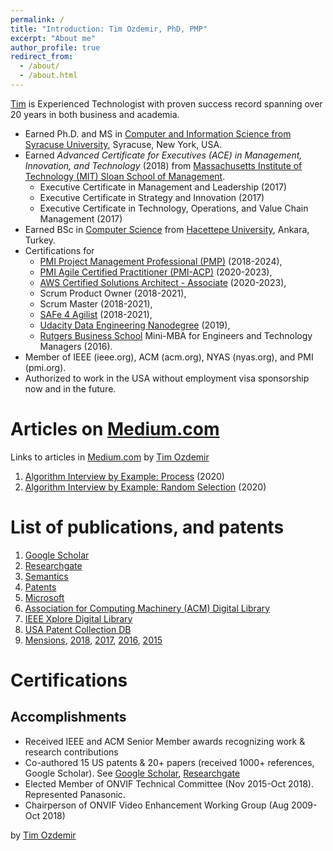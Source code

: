 ```yaml
---
permalink: /
title: "Introduction: Tim Ozdemir, PhD, PMP"
excerpt: "About me"
author_profile: true
redirect_from: 
  - /about/
  - /about.html
---
```



[Tim](https://www.linkedin.com/in/hasantimucinozdemir) is Experienced Technologist with proven success record spanning over 20 years in both business and academia. 
- Earned Ph.D. and MS in [Computer and Information Science from Syracuse University](https://eng-cs.syr.edu/), Syracuse, New York, USA. 
- Earned <i>Advanced Certificate for Executives (ACE) in Management, Innovation, and Technology</i> (2018) from [Massachusetts Institute of Technology (MIT) Sloan School of Management](https://mitsloan.mit.edu/). 
  - Executive Certificate in Management and Leadership (2017)
  - Executive Certificate in Strategy and Innovation (2017)
  - Executive Certificate in Technology, Operations, and Value Chain Management (2017)
- Earned BSc in [Computer Science](https://www.cs.hacettepe.edu.tr/index.html) from [Hacettepe University](http://www.hacettepe.edu.tr/), Ankara, Turkey.
- Certifications for 
  - [PMI Project Management Professional (PMP)](https://www.pmi.org/) (2018-2024), 
  - [PMI Agile Certified Practitioner (PMI-ACP)](https://www.pmi.org/) (2020-2023), 
  - [AWS Certified Solutions Architect - Associate](https://aws.amazon.com/certification/certified-solutions-architect-associate/) (2020-2023), 
  - Scrum Product Owner (2018-2021), 
  - Scrum Master  (2018-2021), 
  - [SAFe 4 Agilist](https://www.scaledagile.com/certification/certified-safe-agilist/) (2018-2021),
  - [Udacity Data Engineering Nanodegree](https://www.udacity.com/course/data-engineer-nanodegree--nd027) (2019),
  - [Rutgers Business School](https://www.business.rutgers.edu/executive-education) Mini-MBA for Engineers and Technology Managers (2016).
- Member of IEEE (ieee.org), ACM (acm.org), NYAS (nyas.org), and PMI (pmi.org). 
- Authorized to work in the USA without employment visa sponsorship now and in the future. 


Articles on [Medium.com](Medium.com)
======
Links to articles in [Medium.com](Medium.com) by [Tim Ozdemir](https://www.linkedin.com/in/hasantimucinozdemir)

1. [Algorithm Interview by Example: Process](https://medium.com/@ozdemirtim/algorithm-interview-by-example-process-d12a70202c9f) (2020)
2. [Algorithm Interview by Example: Random Selection](https://medium.com/@ozdemirtim/algorithm-interview-by-example-random-selection-42bf4aaad9e2) (2020)

List of publications, and patents
======

1. [Google Scholar](http://scholar.google.com/citations?user=JCFmKSkAAAAJ&hl=en)
2. [Researchgate](https://www.researchgate.net/profile/Hasan_Timucin_Ozdemir)
3. [Semantics](https://www.semanticscholar.org/author/H.-Ozdemir/40625437)
4. [Patents](https://patents.google.com/?inventor=Hasan+Timucin+OZDEMIR)
5. [Microsoft](https://academic.microsoft.com/search?q=hasan%20timucin%20ozdemir)
6. [Association for Computing Machinery (ACM) Digital Library](https://dl.acm.org/profile/81100197448)
7. [IEEE Xplore Digital Library](https://ieeexplore.ieee.org/author/37539920000)
8. [USA Patent Collection DB](http://patft.uspto.gov/netacgi/nph-Parser?Sect1=PTO2&Sect2=HITOFF&u=%2Fnetahtml%2FPTO%2Fsearch-adv.htm&r=0&p=1&f=S&l=50&Query=in%2Fozdemir+and+%28timucin+or+hasan%29&d=PTXT)
9. [Mensions](https://www.securityinformed.com/people/hasan-ozdemir.html), [2018](https://www.securityinformed.com/news/onvif-annual-meeting-technical-committees-co-227-ga-co-1277-ga-co-1286-ga-co-2173-ga-co-3101-ga-co-3289-ga-co-3425-ga-co-4261-ga-co-8173-ga-co-8421-ga-co-11239-ga-co-14002-ga.1543999220.html), [2017](https://www.securityinformed.com/news/onvif-hosts-2017-membership-meeting-accomplishments-outlook-co-3101-ga-co-227-ga-co-289-ga-co-2654-ga-co-4261-ga-co-2566-ga-co-9381-ga-co-3425-ga-co-2173-ga-co-8173-ga-co-1277-ga-co-1286-ga-co-9935-ga-co-8421-ga.24101.html), [2016](https://www.securityinformed.com/news/onvif-highlights-accomplishments-2016-annual-membership-meeting-co-3101-ga-co-227-ga-co-289-ga-co-2654-ga-co-4261-ga-co-13220-ga-co-2173-ga-co-8173-ga-co-6080-ga-co-1286-ga-co-3289-ga.21799.html), [2015](https://www.securityinformed.com/news/onvif-hosts-2015-membership-meeting-elections-co-7254-ga-co-289-ga-co-10288-ga-co-9294-ga-co-8173-ga-co-6080-ga-co-1286-ga-co-1546-ga-co-9935-ga-co-13357-ga.18950.html)

Certifications
======

Accomplishments
------
- Received IEEE and ACM Senior Member awards recognizing work & research contributions
- Co-authored 15 US patents & 20+ papers (received 1000+ references, Google Scholar). 
See [Google Scholar](http://scholar.google.com/citations?user=JCFmKSkAAAAJ&hl=en), [Researchgate](https://www.researchgate.net/profile/Hasan_Timucin_Ozdemir)
- Elected Member of ONVIF Technical Committee (Nov 2015-Oct 2018). Represented Panasonic.
- Chairperson of ONVIF Video Enhancement Working Group (Aug 2009-Oct 2018)

by [Tim Ozdemir](https://www.linkedin.com/in/hasantimucinozdemir)
